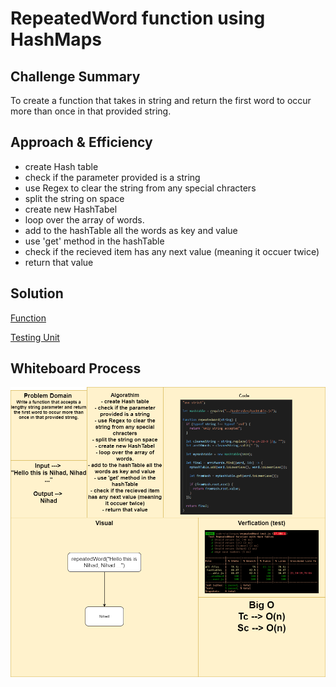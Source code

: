 # RepeatedWord function using HashMaps

## Challenge Summary

To create a function that takes in string and return the first word to occur more than once in that provided string.

## Approach & Efficiency
- create Hash table
- check if the parameter provided is a string
- use Regex to clear the string from any special chracters
- split the string on space
- create new HashTabel
- loop over the array of words.
- add to the hashTable all the words as key and value
- use 'get' method in the hashTable
- check if the recieved item has any next value (meaning it occuer twice)
- return that value

## Solution

[Function](./repeated-word.js)


[Testing Unit](../../../code-challenges/repeatedWord.test.js)

## Whiteboard Process

![](../../../assets/repeatedWord.png)
